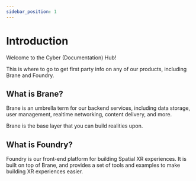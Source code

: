 ```yaml
---
sidebar_position: 1
---
```


# Introduction

Welcome to the Cyber (Documentation) Hub!

This is where to go to get first party info on any of our products, including Brane and Foundry.

## What is Brane?
Brane is an umbrella term for our backend services, including data storage, user management, realtime networking, content delivery, and more.

Brane is the base layer that you can build realities upon.

## What is Foundry?
Foundry is our front-end platform for building Spatial XR experiences. It is built on top of Brane, and provides a set of tools and examples to make building XR experiences easier.